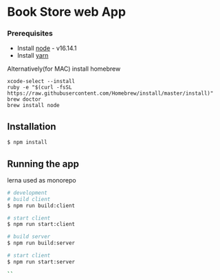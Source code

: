# Book Store web App

### Prerequisites

- Install [node](https://nodejs.org/en/download/) - v16.14.1
- Install [yarn](https://classic.yarnpkg.com/lang/en/docs/install/#mac-stable)

Alternatively(for MAC) install homebrew

```Shell
xcode-select --install
ruby -e "$(curl -fsSL https://raw.githubusercontent.com/Homebrew/install/master/install)"
brew doctor
brew install node
```

## Installation

```bash
$ npm install
```

## Running the app
lerna used as monorepo


```bash
# development
# build client
$ npm run build:client

# start client
$ npm run start:client

# build server
$ npm run build:server

# start client
$ npm run start:server

``
